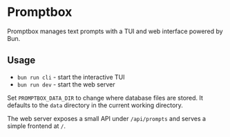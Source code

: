 # Promptbox

Promptbox manages text prompts with a TUI and web interface powered by Bun.

## Usage

- `bun run cli` - start the interactive TUI
- `bun run dev` - start the web server

Set `PROMPTBOX_DATA_DIR` to change where database files are stored. It defaults
to the `data` directory in the current working directory.

The web server exposes a small API under `/api/prompts` and serves a simple
frontend at `/`.